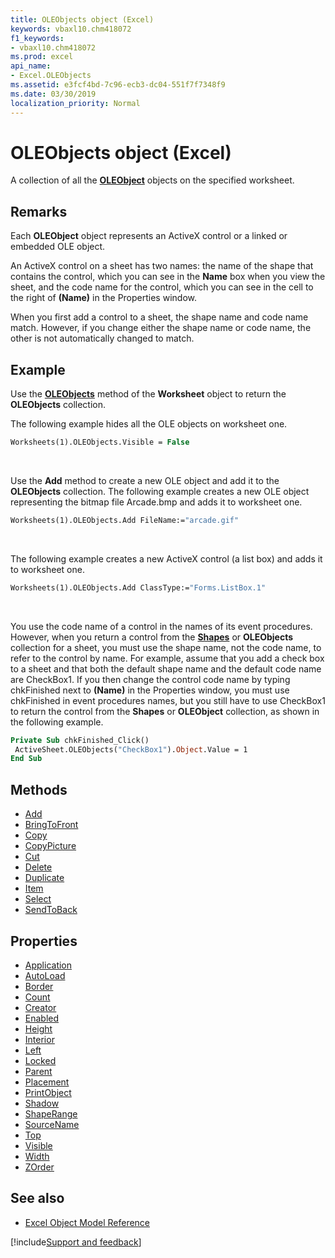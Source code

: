```yaml
---
title: OLEObjects object (Excel)
keywords: vbaxl10.chm418072
f1_keywords:
- vbaxl10.chm418072
ms.prod: excel
api_name:
- Excel.OLEObjects
ms.assetid: e3fcf4bd-7c96-ecb3-dc04-551f7f7348f9
ms.date: 03/30/2019
localization_priority: Normal
---
```



# OLEObjects object (Excel)

A collection of all the **[OLEObject](Excel.OLEObject.md)** objects on the specified worksheet.


## Remarks

Each **OLEObject** object represents an ActiveX control or a linked or embedded OLE object.

An ActiveX control on a sheet has two names: the name of the shape that contains the control, which you can see in the **Name** box when you view the sheet, and the code name for the control, which you can see in the cell to the right of **(Name)** in the Properties window. 

When you first add a control to a sheet, the shape name and code name match. However, if you change either the shape name or code name, the other is not automatically changed to match.


## Example

Use the **[OLEObjects](Excel.Worksheet.OLEObjects.md)** method of the **Worksheet** object to return the **OLEObjects** collection. 

The following example hides all the OLE objects on worksheet one.

```vb
Worksheets(1).OLEObjects.Visible = False
```

<br/>

Use the **Add** method to create a new OLE object and add it to the **OLEObjects** collection. The following example creates a new OLE object representing the bitmap file Arcade.bmp and adds it to worksheet one.

```vb
Worksheets(1).OLEObjects.Add FileName:="arcade.gif"
```

<br/>

The following example creates a new ActiveX control (a list box) and adds it to worksheet one.

```vb
Worksheets(1).OLEObjects.Add ClassType:="Forms.ListBox.1"
```

<br/>

You use the code name of a control in the names of its event procedures. However, when you return a control from the **[Shapes](Excel.Shapes.md)** or **OLEObjects** collection for a sheet, you must use the shape name, not the code name, to refer to the control by name. For example, assume that you add a check box to a sheet and that both the default shape name and the default code name are CheckBox1. If you then change the control code name by typing chkFinished next to **(Name)** in the Properties window, you must use chkFinished in event procedures names, but you still have to use CheckBox1 to return the control from the **Shapes** or **OLEObject** collection, as shown in the following example.

```vb
Private Sub chkFinished_Click() 
 ActiveSheet.OLEObjects("CheckBox1").Object.Value = 1 
End Sub
```


## Methods

- [Add](Excel.OLEObjects.Add.md)
- [BringToFront](Excel.OLEObjects.BringToFront.md)
- [Copy](Excel.OLEObjects.Copy.md)
- [CopyPicture](Excel.OLEObjects.CopyPicture.md)
- [Cut](Excel.OLEObjects.Cut.md)
- [Delete](Excel.OLEObjects.Delete.md)
- [Duplicate](Excel.OLEObjects.Duplicate.md)
- [Item](Excel.OLEObjects.Item.md)
- [Select](Excel.OLEObjects.Select.md)
- [SendToBack](Excel.OLEObjects.SendToBack.md)

## Properties

- [Application](Excel.OLEObjects.Application.md)
- [AutoLoad](Excel.OLEObjects.AutoLoad.md)
- [Border](Excel.OLEObjects.Border.md)
- [Count](Excel.OLEObjects.Count.md)
- [Creator](Excel.OLEObjects.Creator.md)
- [Enabled](Excel.OLEObjects.Enabled.md)
- [Height](Excel.OLEObjects.Height.md)
- [Interior](Excel.OLEObjects.Interior.md)
- [Left](Excel.OLEObjects.Left.md)
- [Locked](Excel.OLEObjects.Locked.md)
- [Parent](Excel.OLEObjects.Parent.md)
- [Placement](Excel.OLEObjects.Placement.md)
- [PrintObject](Excel.OLEObjects.PrintObject.md)
- [Shadow](Excel.OLEObjects.Shadow.md)
- [ShapeRange](Excel.OLEObjects.ShapeRange.md)
- [SourceName](Excel.OLEObjects.SourceName.md)
- [Top](Excel.OLEObjects.Top.md)
- [Visible](Excel.OLEObjects.Visible.md)
- [Width](Excel.OLEObjects.Width.md)
- [ZOrder](Excel.OLEObjects.ZOrder.md)


## See also

- [Excel Object Model Reference](overview/Excel/object-model.md)

[!include[Support and feedback](~/includes/feedback-boilerplate.md)]